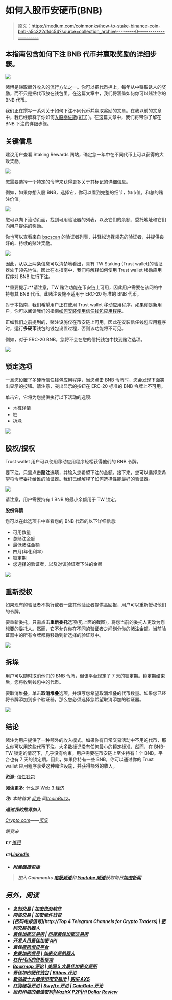 # 如何入股币安硬币(BNB)

> 原文：<https://medium.com/coinmonks/how-to-stake-binance-coin-bnb-a5c322dfdc54?source=collection_archive---------0----------------------->

## 本指南包含如何下注 BNB 代币并赢取奖励的详细步骤。

![](img/29732ab24cbd79c2abf6c2c64c1e9071.png)

赌博是赚取额外收入的流行方法之一。你可以把代币押上，每年从中赚取诱人的奖励，而不只是把代币放在钱包里。在这篇文章中，我们将涵盖如何你可以赌注你的 BNB 代币。

我们正在撰写一系列关于如何下注不同代币并赢取奖励的文章。在我以前的文章中，我已经解释了你如何[入股泰佐斯(XTZ](/coinmonks/how-to-stake-tezos-xtz-token-b8f9c5e7c66a) )。在这篇文章中，我们将带你了解在 BNB 下注的详细步骤。

## **关键信息**

建议用户查看 Staking Rewards 网站，确定您一年中在不同代币上可以获得的大致奖励。

![](img/dfc4a26cd8c72f362a7213dda615bca6.png)

您需要选择一个特定的令牌来获得更多关于其标记的详细信息。

例如，如果你想入股 BNB，选择它，你可以看到完整的细节，如市值，和总的赌注价值。

![](img/6c7f9f8016b49855c2c2cf98f54e35b8.png)

您可以向下滚动页面，找到可用验证器的列表，以及它们的余额、委托地址和它们向用户提供的奖励。

你也可以查看来自 [bscscan](https://bscscan.com/validators) 的验证者列表，并轻松选择领先的验证者，并提供良好的、持续的赌注奖励。

![](img/f7d989cf8d601f4349cc34d6ef21ce8c.png)

因此，从以上两条信息可以清楚地看出，具有 TW Staking (Trust wallet)的验证器处于领先地位，因此在本指南中，我们将解释如何使用 Trust wallet 移动应用程序对 BNB 进行下注。

**重要提示:**请注意，TW 赌注功能在币安链上可用，因此用户需要在该网络中持有其 BNB 代币。此赌注设施不适用于 ERC-20 标准的 BNB 代币。

对于本指南，我们希望用户正在使用 Trust wallet 移动应用程序。如果你是新用户，你可以阅读我们的指南[如何安装使用信任钱包应用程序](https://www.altcoinbuzz.io/bitcoin-and-crypto-guide/how-to-use-trust-wallet-part-i/)。

正如我们之前提到的，赌注设施仅在币安链上可用，因此在安装信任钱包应用程序时，运行**多硬币**钱包的钱包设置过程，否则该功能将不可见。

例如，对于 ERC-20 BNB，您将不会在您的信托钱包中找到赌注选项。

![](img/cd8eb867f34cbbad585f1d65af5db694.png)

## **锁定选项**

一旦您设置了多硬币信任钱包应用程序，当您点击 BNB 令牌时，您会发现下面突出显示的按钮。请注意，突出显示的按钮在 ERC-20 标准的 BNB 令牌上不可用。

单击它，它将为您提供执行以下活动的选项:

*   木桩详情
*   桩
*   拆垛

![](img/5d645c3cead60920b81bf9904f35b466.png)

## **股权/授权**

Trust wallet 用户可以使用移动应用程序轻松获得他们的 BNB 令牌。

要下注，只需点击**赌注**选项，并输入您希望下注的金额。接下来，您可以选择您希望将令牌委托给谁的验证器。我们已经解释了如何选择性能最好的验证器。

![](img/66def7d9700fe1f6b99da8d6353655c0.png)

请注意，用户需要持有 1 BNB 的最小余额用于 TW 锁定。

**股份详情**

您可以在此选项卡中查看您的 BNB 代币的以下详细信息:

*   可用数量
*   总赌注金额
*   最低赌注金额
*   四月(年化利率)
*   锁定期
*   您选择的验证者，以及对该验证者下注的金额

![](img/c73d13e5dac330dadf467f1fbb762136.png)

## **重新授权**

如果现有的验证者不执行或者一些其他验证者提供高回报，用户可以重新授权他们的令牌。

要重新委托，只需点击**重新委托**选项(见上面的截图)，将您当前的委托人更改为您想要的委托人。然而，它不允许你在不同的验证者之间划分你的赌注金额。当前验证器中的所有令牌都将移动到新选择的验证器中。

![](img/03cde6eac54f844aa75aa3461f342283.png)

## **拆垛**

用户可以随时取消他们的 BNB 令牌，但该平台规定了 7 天的锁定期。锁定期结束后，您将收到钱包中的代币。

要取消堆叠，单击**取消堆叠**选项，并填写您希望取消堆叠的代币数量。如果您已经将令牌添加到多个验证器，那么您必须选择您希望取消添加的验证器。

![](img/8280da8f81f6ce971778ce7095ff4c38.png)

## **结论**

赌注为用户提供了一种额外的收入模式。如果你有日常交易活动中不用的代币，那么你可以用这些代币下注。大多数标记没有任何最小的锁定标准，然而，在 BNB-TW 锁定的情况下，几乎没有约束。用户需要在币安链上至少持有 1 个 BNB。平台也有 7 天的锁定期。因此，如果你持有一些 BNB，你可以通过你的 Trust wallet 应用程序享受这种赌注设施，并获得额外的收入。

**资源:** [信任钱包](https://trustwallet.com/)

**阅读更多:** [什么是 Web 3 经济](https://ruma-das.medium.com/what-is-web-3-economy-116eb2b73cf)

***注:*** *本帖首发* [*此处*](https://www.altcoinbuzz.io/passive-income/staking/how-to-stake-binance-coin-bnb/) *同*[*ltcoinBuzz*](https://www.altcoinbuzz.io/)**。**

***通过我的推荐加入***

*[Crypto.com](https://binance.com/en/register?ref=E8PCD3AF)——[币安](https://platinum.crypto.com/r/sut3pd9bzn)*

*跟我来*

***👉** [推特](https://twitter.com/rumadas123)*

***👉**[**Linkedin**](https://www.linkedin.com/in/ruma-das-a1439320/)*

*   *****附属链接包括*****

> ***加入 Coinmonks [电报频道](https://t.me/coincodecap)和 [Youtube 频道](https://www.youtube.com/c/coinmonks/videos)获取每日[加密新闻](http://coincodecap.com/)***

## ***另外，阅读***

*   ***[复制交易](/coinmonks/top-10-crypto-copy-trading-platforms-for-beginners-d0c37c7d698c) | [加密税务软件](/coinmonks/crypto-tax-software-ed4b4810e338)***
*   ***[网格交易](https://coincodecap.com/grid-trading) | [加密硬件钱包](/coinmonks/the-best-cryptocurrency-hardware-wallets-of-2020-e28b1c124069)***
*   ***[密码电报信号](http://Top 4 Telegram Channels for Crypto Traders) | [密码交易机器人](/coinmonks/crypto-trading-bot-c2ffce8acb2a)***
*   ***[最佳加密交易所](/coinmonks/crypto-exchange-dd2f9d6f3769) | [印度最佳加密交易所](/coinmonks/bitcoin-exchange-in-india-7f1fe79715c9)***
*   ***[开发人员最佳加密 API](/coinmonks/best-crypto-apis-for-developers-5efe3a597a9f)***
*   ***最佳[密码借贷平台](/coinmonks/top-5-crypto-lending-platforms-in-2020-that-you-need-to-know-a1b675cec3fa)***
*   ***[免费加密信号](/coinmonks/free-crypto-signals-48b25e61a8da) | [加密交易机器人](/coinmonks/crypto-trading-bot-c2ffce8acb2a)***
*   ***[杠杆代币的终极指南](/coinmonks/leveraged-token-3f5257808b22)***
*   ***[Bookmap 评论](https://coincodecap.com/bookmap-review-2021-best-trading-software) | [美国 5 大最佳加密交易所](https://coincodecap.com/crypto-exchange-usa)***
*   ***最佳加密[硬件钱包](/coinmonks/hardware-wallets-dfa1211730c6) | [Bitbns 评论](/coinmonks/bitbns-review-38256a07e161)***
*   ***[新加坡十大最佳加密交易所](https://coincodecap.com/crypto-exchange-in-singapore) | [购买 AXS](https://coincodecap.com/buy-axs-token)***
*   ***[红狗赌场评论](https://coincodecap.com/red-dog-casino-review) | [Swyftx 评论](https://coincodecap.com/swyftx-review) | [CoinGate 评论](https://coincodecap.com/coingate-review)***
*   ***[投资印度的最佳密码](https://coincodecap.com/best-crypto-to-invest-in-india-in-2021)|[WazirX P2P](https://coincodecap.com/wazirx-p2p)|[Hi Dollar Review](https://coincodecap.com/hi-dollar-review)***